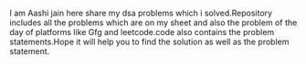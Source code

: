 I am Aashi jain here share my dsa problems which i solved.Repository includes all the problems which are on my sheet and also the problem of the day of platforms like Gfg and leetcode.code also contains the problem statements.Hope it will help you to find the solution as well as the problem statement.
